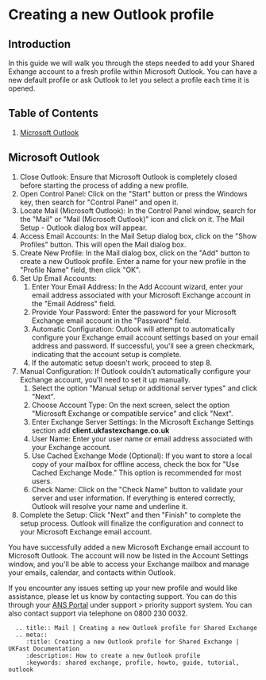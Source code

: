 # Creating a new Outlook profile

## Introduction

In this guide we will walk you through the steps needed to add your Shared Exhange account to a fresh profile within Microsoft Outlook. You can have a new default profile or ask Outlook to let you select a profile each time it is opened.

## Table of Contents

1. [Microsoft Outlook](#microsoft-outlook)

## Microsoft Outlook

1. Close Outlook: Ensure that Microsoft Outlook is completely closed before starting the process of adding a new profile.
2. Open Control Panel: Click on the "Start" button or press the Windows key, then search for "Control Panel" and open it.
3. Locate Mail (Microsoft Outlook): In the Control Panel window, search for the "Mail" or "Mail (Microsoft Outlook)" icon and click on it. The Mail Setup - Outlook dialog box will appear.
4. Access Email Accounts: In the Mail Setup dialog box, click on the "Show Profiles" button. This will open the Mail dialog box.
5. Create New Profile: In the Mail dialog box, click on the "Add" button to create a new Outlook profile. Enter a name for your new profile in the "Profile Name" field, then click "OK".
6. Set Up Email Accounts:
    1. Enter Your Email Address: In the Add Account wizard, enter your email address associated with your Microsoft Exchange account in the "Email Address" field.
    2. Provide Your Password: Enter the password for your Microsoft Exchange email account in the "Password" field.
    3. Automatic Configuration: Outlook will attempt to automatically configure your Exchange email account settings based on your email address and password. If successful, you'll see a green checkmark, indicating that the account setup is complete.
    4. If the automatic setup doesn't work, proceed to step 8.
7. Manual Configuration: If Outlook couldn't automatically configure your Exchange account, you'll need to set it up manually.
    1. Select the option "Manual setup or additional server types" and click "Next".
    2. Choose Account Type: On the next screen, select the option "Microsoft Exchange or compatible service" and click "Next".
    3. Enter Exchange Server Settings: In the Microsoft Exchange Settings section add **client.ukfastexchange.co.uk**
    4. User Name: Enter your user name or email address associated with your Exchange account.
    5. Use Cached Exchange Mode (Optional): If you want to store a local copy of your mailbox for offline access, check the box for "Use Cached Exchange Mode." This option is recommended for most users.
    6. Check Name: Click on the "Check Name" button to validate your server and user information. If everything is entered correctly, Outlook will resolve your name and underline it.
8. Complete the Setup: Click "Next" and then "Finish" to complete the setup process. Outlook will finalize the configuration and connect to your Microsoft Exchange email account.

You have successfully added a new Microsoft Exchange email account to Microsoft Outlook. The account will now be listed in the Account Settings window, and you'll be able to access your Exchange mailbox and manage your emails, calendar, and contacts within Outlook.

If you encounter any issues setting up your new profile and would like assistance, please let us know by contacting support. You can do this through your [ANS Portal](https://portal.ans.co.uk/login?url=dashboard&msg=6) under support > priority support system.
You can also contact support via telephone on 0800 230 0032.

```eval_rst
  .. title:: Mail | Creating a new Outlook profile for Shared Exchange
  .. meta::
     :title: Creating a new Outlook profile for Shared Exchange | UKFast Documentation
     :description: How to create a new Outlook profile
     :keywords: shared exchange, profile, howto, guide, tutorial, outlook
```
